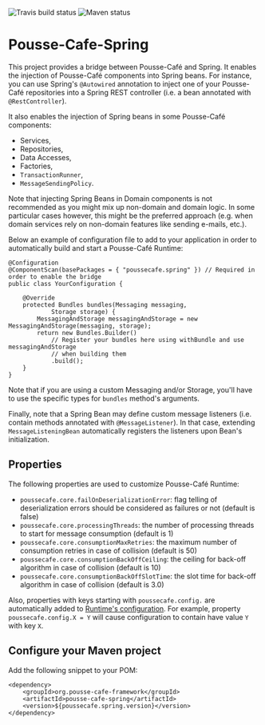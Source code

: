 ![Travis build status](https://travis-ci.org/pousse-cafe/pousse-cafe-spring.svg?branch=master)
![Maven status](https://maven-badges.herokuapp.com/maven-central/org.pousse-cafe-framework/pousse-cafe-spring/badge.svg)

# Pousse-Cafe-Spring

This project provides a bridge between Pousse-Café and Spring. It enables the injection of Pousse-Café components into
Spring beans. For instance, you can use Spring's `@Autowired` annotation to inject one of your Pousse-Café repositories
into a Spring REST controller (i.e. a bean annotated with `@RestController`).

It also enables the injection of Spring beans in some Pousse-Café components:
- Services,
- Repositories,
- Data Accesses,
- Factories,
- `TransactionRunner`,
- `MessageSendingPolicy`.

Note that injecting Spring Beans in Domain components is not recommended as you might mix up non-domain and domain
logic. In some particular cases however, this might be the preferred approach (e.g. when domain services rely on
non-domain features like sending e-mails, etc.).

Below an example of configuration file to add to your application in order to automatically build and start a
Pousse-Café Runtime:

    @Configuration
    @ComponentScan(basePackages = { "poussecafe.spring" }) // Required in order to enable the bridge
    public class YourConfiguration {
    
        @Override
        protected Bundles bundles(Messaging messaging,
                Storage storage) {
            MessagingAndStorage messagingAndStorage = new MessagingAndStorage(messaging, storage);
            return new Bundles.Builder()
                // Register your bundles here using withBundle and use messagingAndStorage
                // when building them
                .build();
        }
    }

Note that if you are using a custom Messaging and/or Storage, you'll have to use the specific types for `bundles`
method's arguments.

Finally, note that a Spring Bean may define custom message listeners (i.e. contain methods annotated with
`@MessageListener`). In that case, extending `MessageListeningBean` automatically registers the listeners upon
Bean's initialization.

## Properties

The following properties are used to customize Pousse-Café Runtime:

- `poussecafe.core.failOnDeserializationError`: flag telling of deserialization errors should be considered as
failures or not (default is false)
- `poussecafe.core.processingThreads`: the number of processing threads to start for message consumption (default is 1)
- `poussecafe.core.consumptionMaxRetries`: the maximum number of consumption retries in case of collision (default is 50)
- `poussecafe.core.consumptionBackOffCeiling`: the ceiling for back-off algorithm in case of collision (default is 10)
- `poussecafe.core.consumptionBackOffSlotTime`: the slot time for back-off algorithm in case of collision (default is 3.0)

Also, properties with keys starting with `poussecafe.config.` are automatically added to
[Runtime's configuration](http://www.pousse-cafe-framework.org/doc/reference-guide/#configuring-services).
For example, property `poussecafe.config.X = Y` will cause configuration to contain have value `Y` with key  `X`.

## Configure your Maven project

Add the following snippet to your POM:

    <dependency>
        <groupId>org.pousse-cafe-framework</groupId>
        <artifactId>pousse-cafe-spring</artifactId>
        <version>${poussecafe.spring.version}</version>
    </dependency>
